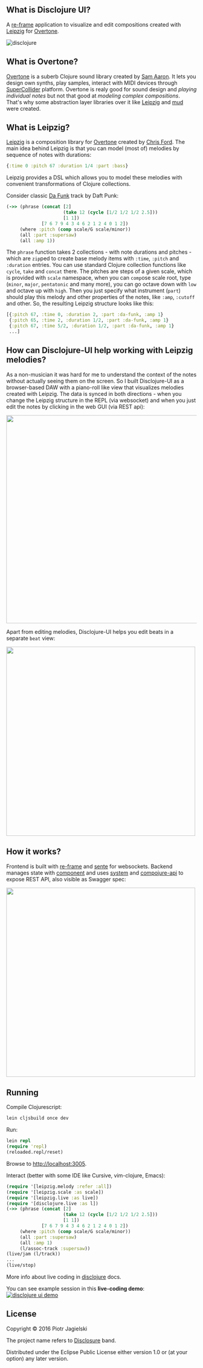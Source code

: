 ## What is Disclojure UI?

A [re-frame](https://github.com/Day8/re-frame) application to visualize and edit compositions created with [Leipzig](https://github.com/ctford/leipzig) for [Overtone](https://github.com/overtone/overtone).

![disclojure](https://github.com/pjagielski/disclojure-ui/raw/readme/resources/disclojure.png)

## What is Overtone?
[Overtone](https://github.com/overtone/overtone) is a suberb Clojure sound library created by [Sam Aaron](https://github.com/samaaron). It lets you design own synths, play samples, interact with MIDI devices through [SuperCollider](http://supercollider.github.io) platform. Overtone is realy good for sound design and *playing individual notes* but not that good at *modeling complex compositions*. That's why some abstraction layer libraries over it like [Leipzig](https://github.com/ctford/leipzig) and [mud](https://github.com/josephwilk/mud) were created.

## What is Leipzig?
[Leipzig](https://github.com/ctford/leipzig) is a composition library for [Overtone](https://github.com/overtone/overtone) created by [Chris Ford](https://github.com/ctford). The main idea behind Leipzig is that you can model (most of) melodies by sequence of notes with durations:
```clojure
{:time 0 :pitch 67 :duration 1/4 :part :bass}
```

Leipzig provides a DSL which allows you to model these melodies with convenient transformations of Clojure collections.

Consider classic [Da Funk](https://www.youtube.com/watch?v=mmi60Bd4jSs) track by Daft Punk:
```clojure
(->> (phrase (concat [2]
                     (take 12 (cycle [1/2 1/2 1/2 2.5]))
                     [1 1])
             [7 6 7 9 4 3 4 6 2 1 2 4 0 1 2])
     (where :pitch (comp scale/G scale/minor))
     (all :part :supersaw)
     (all :amp 1))
```

The `phrase` function takes 2 collections - with note durations and pitches - which are `zip`ped to create base melody items with `:time`, `:pitch` and `:duration` entries. You can use standard Clojure collection functions like `cycle`, `take` and `concat` there. The pitches are steps of a given scale, which is provided with `scale` namespace, when you can `comp`ose scale root, type (`minor`, `major`, `pentatonic` and many more), you can go octave down with `low` and octave up with `high`. Then you just specify what instrument (`part`) should play this melody and other properties of the notes, like `:amp`, `:cutoff` and other. So, the resulting Leipzig structure looks like this:
```clojure
[{:pitch 67, :time 0, :duration 2, :part :da-funk, :amp 1}
 {:pitch 65, :time 2, :duration 1/2, :part :da-funk, :amp 1}
 {:pitch 67, :time 5/2, :duration 1/2, :part :da-funk, :amp 1}
 ...]
```

## How can Disclojure-UI help working with Leipzig melodies?
As a non-musician it was hard for me to understand the context of the notes without actually seeing them on the screen. So I built Disclojure-UI as a browser-based DAW with a piano-roll like view that visualizes melodies created with Leipzig. The data is synced in both directions - when you change the Leipzig structure in the REPL (via websocket) and when you just edit the notes by clicking in the web GUI (via REST api):

<img src="https://github.com/pjagielski/disclojure-ui/raw/readme/resources/melody3.gif" height="550px"/>

Apart from editing melodies, Disclojure-UI helps you edit beats in a separate `beat` view:

<img src="https://github.com/pjagielski/disclojure-ui/raw/readme/resources/beats2.gif" width="500px"/>

## How it works?
Frontend is built with [re-frame](https://github.com/Day8/re-frame) and [sente](https://github.com/ptaoussanis/sente) for websockets. 
Backend manages state with [component](https://github.com/stuartsierra/component) and uses [system](https://github.com/danielsz/system) and [compojure-api](https://github.com/metosin/compojure-api) to expose REST API, also visible as Swagger spec:

<img src="https://github.com/pjagielski/disclojure-ui/raw/readme/resources/api.png" width="500px"/>


## Running

Compile Clojurescript:
```clojure
lein cljsbuild once dev
```

Run:
```clojure
lein repl
(require 'repl)
(reloaded.repl/reset)
```
Browse to [http://localhost:3005](http://localhost:3005).

Interact (better with some IDE like Cursive, vim-clojure, Emacs):
```clojure
(require '[leipzig.melody :refer :all])
(require '[leipzig.scale :as scale])
(require '[leipzig.live :as live])
(require '[disclojure.live :as l])
(->> (phrase (concat [2]
                     (take 12 (cycle [1/2 1/2 1/2 2.5]))
                     [1 1])
             [7 6 7 9 4 3 4 6 2 1 2 4 0 1 2])
     (where :pitch (comp scale/G scale/minor))
     (all :part :supersaw)
     (all :amp 1)
     (l/assoc-track :supersaw))
(live/jam (l/track))
...
(live/stop)
```

More info about live coding in [disclojure](https://github.com/pjagielski/disclojure) docs.

You can see example session in this **live-coding demo**: [![disclojure ui demo](http://img.youtube.com/vi/K98oZPca3Fw/0.jpg)](http://www.youtube.com/watch?v=K98oZPca3Fw)

## License

Copyright © 2016 Piotr Jagielski

The project name refers to [Disclosure](https://www.youtube.com/watch?v=W_vM8ePGuRM) band.

Distributed under the Eclipse Public License either version 1.0 or (at your option) any later version.